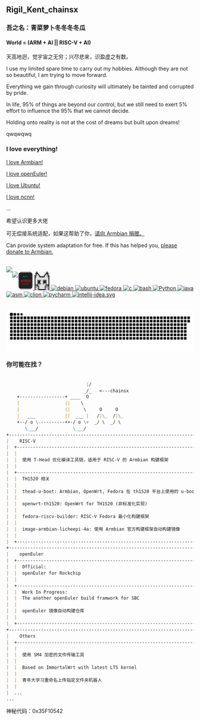 ## Rigil_Kent_chainsx
### 吾之名：青菜萝卜冬冬冬冬瓜

#### World = (ARM + AI || RISC-V + AI)

<p align="left">
   <p>天高地迥，觉宇宙之无穷；兴尽悲来，识盈虚之有数。</p>
   <p>I use my limited spare time to carry out my hobbies. Although they are not so beautiful, I am trying to move forward.</p>
   <p>Everything we gain through curiosity will ultimately be tainted and corrupted by pride.</p>
   <p>In life, 95% of things are beyond our control, but we still need to exert 5% effort to influence the 95% that we cannot decide.</p>
   <p>Holding onto reality is not at the cost of dreams but built upon dreams!</p>
   <p>qwqwqwq</p>
   <h3>I love everything!</h3>
   <p><a href="https://www.armbian.com/authors/" target="_blank" rel="noopener noreferrer">I love Armbian!</a></p>

   <p><a href="https://datastat.openeuler.org/zh/user/chainsx" target="_blank" rel="noopener noreferrer">I love openEuler!</a></p>

   <p><a href="https://wiki.ubuntu.com/chainsx" target="_blank" rel="noopener noreferrer">I love Ubuntu!</a></p>

   <p><a href="https://github.com/Tencent/ncnn" target="_blank" rel="noopener noreferrer">I love ncnn!</a></p>
   <p>...</p>
</p>

<p>希望认识更多大佬</p>

<p>可无偿接系统适配，如果这帮助了你，<a href="https://www.armbian.com/donate/" target="_blank" rel="noopener noreferrer">请向 Armbian 捐赠。</a></p>
<p>Can provide system adaptation for free. If this has helped you, <a href="https://www.armbian.com/donate/" target="_blank" rel="noopener noreferrer">please donate to Armbian.</a></p>

<br>

<img align="left" src="https://github-readme-stats.vercel.app/api?username=chainsx&show_icons=true&theme=vue-dark"/>

<p align="left">
   <img align="left" src="https://www.openeuler.org/assets/logo.XeUCiAZu.svg"/>
   <a href="#">
      <img src="https://raw.githubusercontent.com/armbian/build/main/.github/armbian-logo.png" alt="armbian" width="40" height="50"/>
   </a>
   <a href="#">
      <img src="https://raw.githubusercontent.com/Tencent/ncnn/master/images/256-ncnn.png" alt="ncnn" width="40" height="50"/>
   </a>
   <a href="#">
      <img src="https://github.com/get-icon/geticon/blob/master/icons/debian.svg" alt="debian" width="40" height="40"/>
   </a>
   <a href="#">
      <img src="https://github.com/get-icon/geticon/blob/master/icons/ubuntu.svg" alt="ubuntu" width="40" height="40"/>
   </a>
   <a href="#">
      <img src="https://github.com/get-icon/geticon/blob/master/icons/fedora.svg" alt="fedora" width="40" height="40"/>
   </a>
   <a href="#">
      <img src="https://github.com/get-icon/geticon/blob/master/icons/c.svg" alt="c" width="40" height="40"/>
   </a>
   <a href="#">
      <img src="https://github.com/get-icon/geticon/blob/master/icons/bash.svg" alt="bash" width="40" height="40"/>
   </a>
   <a href="#">
      <img src="https://github.com/get-icon/geticon/blob/master/icons/python.svg" alt="Python" width="40" height="40"/>
   </a>
   <a href="#">
      <img src="https://github.com/get-icon/geticon/blob/master/icons/java.svg" alt="java" width="40" height="40"/>
   </a>
   <a href="#">
      <img src="https://github.com/get-icon/geticon/blob/master/icons/assembly.svg" alt="asm" width="40" height="40"/>
   </a>
   <a href="#">
      <img src="https://github.com/get-icon/geticon/blob/master/icons/clion.svg" alt="clion" width="40" height="40"/>
   </a>
   <a href="#">
      <img src="https://github.com/get-icon/geticon/blob/master/icons/pycharm.svg" alt="pycharm" width="40" height="40"/>
   </a>
   <a href="#">
      <img src="https://github.com/get-icon/geticon/blob/master/icons/intellij-idea.svg" alt="intellij-idea.svg" width="40" height="40"/>
   </a>
</p>
<br>

<picture>
  <source media="(prefers-color-scheme: dark)" srcset="https://raw.githubusercontent.com/chainsx/chainsx/output/github-contribution-grid-snake-dark.svg">
  <source media="(prefers-color-scheme: light)" srcset="https://raw.githubusercontent.com/chainsx/chainsx/output/github-contribution-grid-snake.svg">
  <img alt="github contribution grid snake animation" src="https://raw.githubusercontent.com/chainsx/chainsx/output/github-contribution-grid-snake.svg">
</picture>


### 你可能在找？

```markdown

                              |/
                             _/_   <---chainsx
    +-----------------+ ____  O
    |                 ||    \
    |                 ||     \     O     O
    |   ___           ||  ___ |   /|\_  /|\_
    +--/ o \----------++-/ o \+  _/ \  _/ \
       \___/             \___/
+--------------------------------------------------------------------------------------------------------------------------
|    RISC-V
|  +-----------------------------------------------------------------------------------------------------------------------
|  |
|  |  使用 T-Head 优化编译工具链，适用于 RISC-V 的 Armbian 构建框架             (https://github.com/chainsx/armbian-riscv-build)
|  |
|  +-----------------------------------------------------------------------------------------------------------------------
|  |  TH1520 相关
|  |
|  |  thead-u-boot: Armbian, OpenWrt, Fedora 在 th1520 平台上使用的 u-boot    (https://github.com/chainsx/thead-u-boot)
|  |
|  |  openwrt-th1520: OpenWrt for TH1520 (非标准化实现)                       (https://github.com/chainsx/openwrt-th1520)
|  |
|  |  fedora-riscv-builder: RISC-V Fedora 最小化构建框架                      (https://github.com/chainsx/fedora-riscv-builder)
|  |
|  |  image-armbian-licheepi-4a: 使用 Armbian 官方构建框架自动构建镜像         (https://github.com/chainsx/image-armbian-licheepi-4a)
|  |
|  +------------------------------------------------------------------------------------------------------------------------
+---------------------------------------------------------------------------------------------------------------------------
|    openEuler
|  +------------------------------------------------------------------------------------------------------------------------
|  |  Official:
|  |  openEuler for Rockchip                                                 (https://gitee.com/openeuler/rockchip)
|  |   
|  +------------------------------------------------------------------------------------------------------------------------
|  |  Work In Progress:
|  |  The another openEuler build framwork for SBC                           (https://github.com/chainsx/openOE)
|  |
|  |  openEuler 镜像自动构建仓库                                               (https://github.com/chainsx/Rockchip-openEuler-build)
|  |
|  +-------------------------------------------------------------------------------------------------------------------------
+----------------------------------------------------------------------------------------------------------------------------
|    Others
|  +-------------------------------------------------------------------------------------------------------------------------
|  |
|  |  使用 SM4 加密的文件传输工具                                              (https://github.com/chainsx/SM4-FileTransfer)
|  |
|  |  Based on ImmortalWrt with latest LTS kernel                            (https://github.com/chainsx/openwrt)
|  |
|  |  青年大学习重命名上传指定文件夹机器人                                      (https://github.com/chainsx/BigStudyRenameBot)
|  |
|  ...
...
```

神秘代码：0x35F10542
